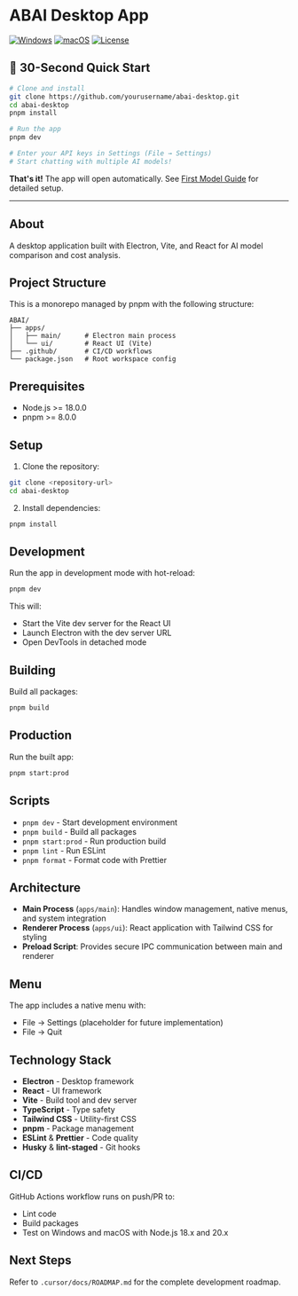 # ABAI Desktop App

[![Windows](https://img.shields.io/badge/Windows-0078D6?style=for-the-badge&logo=windows&logoColor=white)](https://github.com/yourusername/abai-desktop/releases)
[![macOS](https://img.shields.io/badge/macOS-000000?style=for-the-badge&logo=apple&logoColor=white)](https://github.com/yourusername/abai-desktop/releases)
[![License](https://img.shields.io/badge/License-MIT-yellow.svg?style=for-the-badge)](LICENSE)

## 🚀 30-Second Quick Start

```bash
# Clone and install
git clone https://github.com/yourusername/abai-desktop.git
cd abai-desktop
pnpm install

# Run the app
pnpm dev

# Enter your API keys in Settings (File → Settings)
# Start chatting with multiple AI models!
```

**That's it!** The app will open automatically. See [First Model Guide](docs/first-model.md) for detailed setup.

---

## About

A desktop application built with Electron, Vite, and React for AI model comparison and cost analysis.

## Project Structure

This is a monorepo managed by pnpm with the following structure:

```
ABAI/
├── apps/
│   ├── main/      # Electron main process
│   └── ui/        # React UI (Vite)
├── .github/       # CI/CD workflows
└── package.json   # Root workspace config
```

## Prerequisites

- Node.js >= 18.0.0
- pnpm >= 8.0.0

## Setup

1. Clone the repository:

```bash
git clone <repository-url>
cd abai-desktop
```

2. Install dependencies:

```bash
pnpm install
```

## Development

Run the app in development mode with hot-reload:

```bash
pnpm dev
```

This will:

- Start the Vite dev server for the React UI
- Launch Electron with the dev server URL
- Open DevTools in detached mode

## Building

Build all packages:

```bash
pnpm build
```

## Production

Run the built app:

```bash
pnpm start:prod
```

## Scripts

- `pnpm dev` - Start development environment
- `pnpm build` - Build all packages
- `pnpm start:prod` - Run production build
- `pnpm lint` - Run ESLint
- `pnpm format` - Format code with Prettier

## Architecture

- **Main Process** (`apps/main`): Handles window management, native menus, and system integration
- **Renderer Process** (`apps/ui`): React application with Tailwind CSS for styling
- **Preload Script**: Provides secure IPC communication between main and renderer

## Menu

The app includes a native menu with:

- File → Settings (placeholder for future implementation)
- File → Quit

## Technology Stack

- **Electron** - Desktop framework
- **React** - UI framework
- **Vite** - Build tool and dev server
- **TypeScript** - Type safety
- **Tailwind CSS** - Utility-first CSS
- **pnpm** - Package management
- **ESLint** & **Prettier** - Code quality
- **Husky** & **lint-staged** - Git hooks

## CI/CD

GitHub Actions workflow runs on push/PR to:

- Lint code
- Build packages
- Test on Windows and macOS with Node.js 18.x and 20.x

## Next Steps

Refer to `.cursor/docs/ROADMAP.md` for the complete development roadmap.
